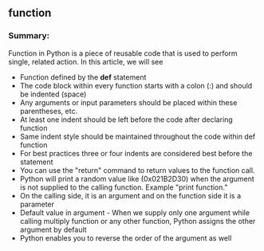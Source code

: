 ## function

### Summary:

Function in Python is a piece of reusable code that is used to perform single, related action. In this article, we will see

- Function defined by the **def** statement
- The code block within every function starts with a colon (:) and should be indented (space)
- Any arguments or input parameters should be placed within these parentheses, etc.
- At least one indent should be left before the code after declaring function
- Same indent style should be maintained throughout the code within def function
- For best practices three or four indents are considered best before the statement
- You can use the "return" command to return values to the function call.
- Python will print a random value like (0x021B2D30) when the argument is not supplied to the calling function. Example "print function."
- On the calling side, it is an argument and on the function side it is a parameter
- Default value in argument - When we supply only one argument while calling multiply function or any other function, Python assigns the other argument by default
- Python enables you to reverse the order of the argument as well